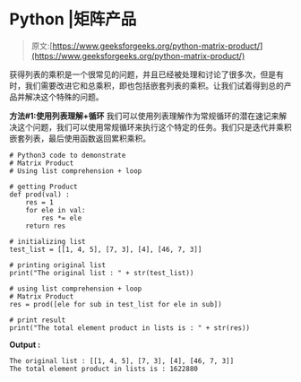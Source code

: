 # Python |矩阵产品

> 原文:[https://www.geeksforgeeks.org/python-matrix-product/](https://www.geeksforgeeks.org/python-matrix-product/)

获得列表的乘积是一个很常见的问题，并且已经被处理和讨论了很多次，但是有时，我们需要改进它和总乘积，即也包括嵌套列表的乘积。让我们试着得到总的产品并解决这个特殊的问题。

**方法#1:使用列表理解+循环**
我们可以使用列表理解作为常规循环的潜在速记来解决这个问题，我们可以使用常规循环来执行这个特定的任务。我们只是迭代并乘积嵌套列表，最后使用函数返回累积乘积。

```
# Python3 code to demonstrate
# Matrix Product
# Using list comprehension + loop

# getting Product
def prod(val) :
    res = 1 
    for ele in val:
        res *= ele
    return res 

# initializing list
test_list = [[1, 4, 5], [7, 3], [4], [46, 7, 3]]

# printing original list
print("The original list : " + str(test_list))

# using list comprehension + loop
# Matrix Product
res = prod([ele for sub in test_list for ele in sub])

# print result
print("The total element product in lists is : " + str(res))
```

**Output :**

```
The original list : [[1, 4, 5], [7, 3], [4], [46, 7, 3]]
The total element product in lists is : 1622880

```